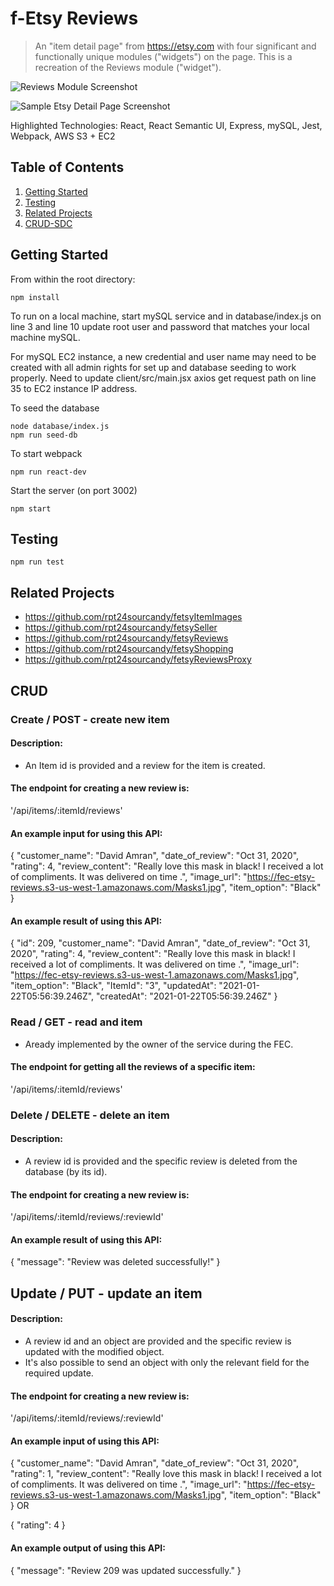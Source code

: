 # f-Etsy Reviews

> An "item detail page" from https://etsy.com with four significant and functionally unique modules ("widgets") on the page. This is a recreation of the Reviews module ("widget").

![Reviews Module Screenshot](./ReviewsScreenShot.png)

![Sample Etsy Detail Page Screenshot](./ScreenShot.png)

Highlighted Technologies: React, React Semantic UI, Express, mySQL, Jest, Webpack, AWS S3 + EC2

## Table of Contents

1. [Getting Started](#Getting)
2. [Testing](#Testing)
3. [Related Projects](#Related)
4. [CRUD-SDC](#CRUD)

## Getting Started

From within the root directory:

```
npm install
```

To run on a local machine, start mySQL service and in database/index.js on line 3 and line 10 update root user and password that matches your local machine mySQL.

For mySQL EC2 instance, a new credential and user name may need to be created with all admin rights for set up and database seeding to work properly. Need to update client/src/main.jsx axios get request path on line 35 to EC2 instance IP address.

To seed the database

```
node database/index.js
npm run seed-db
```

To start webpack

```
npm run react-dev
```

Start the server (on port 3002)

```
npm start
```

## Testing

```
npm run test
```

## Related Projects

- https://github.com/rpt24sourcandy/fetsyItemImages
- https://github.com/rpt24sourcandy/fetsySeller
- https://github.com/rpt24sourcandy/fetsyReviews
- https://github.com/rpt24sourcandy/fetsyShopping
- https://github.com/rpt24sourcandy/fetsyReviewsProxy

## CRUD

### Create / POST - create new item
#### Description:
- An Item id is provided and a review for the item is created.

#### The endpoint for creating a new review is:
  '/api/items/:itemId/reviews'

#### An example input for using this API:
{
  "customer_name": "David Amran",
  "date_of_review": "Oct 31, 2020",
  "rating": 4,
  "review_content": "Really love this mask in black! I received a lot of compliments. It was delivered on time .",
  "image_url": "https://fec-etsy-reviews.s3-us-west-1.amazonaws.com/Masks1.jpg",
  "item_option": "Black"
}
#### An example result of using this API:
{
  "id": 209,
  "customer_name": "David Amran",
  "date_of_review": "Oct 31, 2020",
  "rating": 4,
  "review_content": "Really love this mask in black! I received a lot of compliments. It was delivered on time .",
  "image_url": "https://fec-etsy-reviews.s3-us-west-1.amazonaws.com/Masks1.jpg",
  "item_option": "Black",
  "ItemId": "3",
  "updatedAt": "2021-01-22T05:56:39.246Z",
  "createdAt": "2021-01-22T05:56:39.246Z"
}


### Read / GET - read and item
 - Aready implemented by the owner of the service during the FEC.

#### The endpoint for getting all the reviews of a specific item:
  '/api/items/:itemId/reviews'

### Delete / DELETE - delete an item

#### Description:
-  A review id is provided and the specific review is deleted from the database (by its id).

#### The endpoint for creating a new review is:
  '/api/items/:itemId/reviews/:reviewId'

#### An example result of using this API:
  {
      "message": "Review was deleted successfully!"
  }

## Update / PUT - update an item

#### Description:
-  A review id and an object are provided and the specific review is updated with the modified object.
- It's also possible to send an object with only the relevant field for the required update.

#### The endpoint for creating a new review is:
'/api/items/:itemId/reviews/:reviewId'

#### An example input of using this API:
{
  "customer_name": "David Amran",
  "date_of_review": "Oct 31, 2020",
  "rating": 1,
  "review_content": "Really love this mask in black! I received a lot of compliments. It was delivered on time .",
  "image_url": "https://fec-etsy-reviews.s3-us-west-1.amazonaws.com/Masks1.jpg",
  "item_option": "Black"
}
OR

{
  "rating": 4
}

#### An example output of using this API:
{
    "message": "Review 209 was updated successfully."
}
